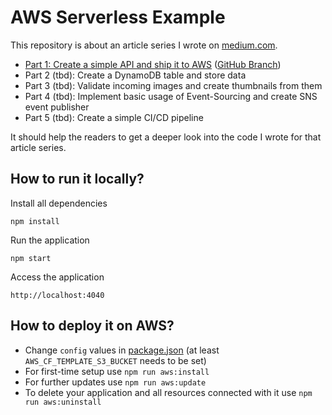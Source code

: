 # AWS Serverless Example
This repository is about an article series I wrote on [medium.com](https://medium.com/@maikschmidt).
- [Part 1: Create a simple API and ship it to AWS](https://medium.com/@maikschmidt/building-a-serverless-application-on-aws-part-1-create-a-simple-api-and-ship-it-to-aws-8cc85247be42) ([GitHub Branch](https://github.com/MaiKaY/aws-serverless-example/tree/part-1))
- Part 2 (tbd): Create a DynamoDB table and store data
- Part 3 (tbd): Validate incoming images and create thumbnails from them
- Part 4 (tbd): Implement basic usage of Event-Sourcing and create SNS event publisher
- Part 5 (tbd): Create a simple CI/CD pipeline

It should help the readers to get a deeper look into the code I wrote for that article series.

## How to run it locally?
Install all dependencies
```
npm install
```

Run the application
```
npm start
```

Access the application
```
http://localhost:4040
```

## How to deploy it on AWS?
- Change `config` values in [package.json](package.json#L9-L13) (at least `AWS_CF_TEMPLATE_S3_BUCKET` needs to be set)
- For first-time setup use `npm run aws:install` 
- For further updates use `npm run aws:update`
- To delete your application and all resources connected with it use `npm run aws:uninstall`
